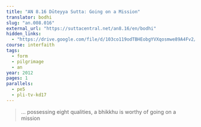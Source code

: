```yaml
---
title: "AN 8.16 Dūteyya Sutta: Going on a Mission"
translator: bodhi
slug: "an.008.016"
external_url: "https://suttacentral.net/an8.16/en/bodhi"
hidden_links:
  - "https://drive.google.com/file/d/103co119odTBHEobgYVXqosmwe89A4Fv2/view?usp=drivesdk"
course: interfaith
tags:
  - form
  - pilgrimage
  - an
year: 2012
pages: 1
parallels:
  - pe5
  - pli-tv-kd17
---
```


> … possessing eight qualities, a bhikkhu is worthy of going on a mission

<!---->
